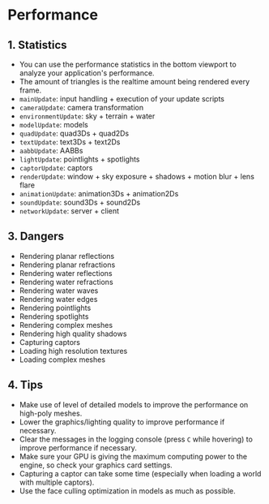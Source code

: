 # Performance

## 1. Statistics

- You can use the performance statistics in the bottom viewport to analyze your application's performance.
- The amount of triangles is the realtime amount being rendered every frame.
- `mainUpdate`: input handling + execution of your update scripts
- `cameraUpdate`: camera transformation
- `environmentUpdate`: sky + terrain + water
- `modelUpdate`: models
- `quadUpdate`: quad3Ds + quad2Ds
- `textUpdate`: text3Ds + text2Ds
- `aabbUpdate`: AABBs
- `lightUpdate`: pointlights + spotlights
- `captorUpdate`: captors
- `renderUpdate`: window + sky exposure + shadows + motion blur + lens flare
- `animationUpdate`: animation3Ds + animation2Ds
- `soundUpdate`: sound3Ds + sound2Ds
- `networkUpdate`: server + client

## 3. Dangers

- Rendering planar reflections
- Rendering planar refractions
- Rendering water reflections
- Rendering water refractions
- Rendering water waves
- Rendering water edges
- Rendering pointlights
- Rendering spotlights
- Rendering complex meshes
- Rendering high quality shadows
- Capturing captors
- Loading high resolution textures
- Loading complex meshes

## 4. Tips

- Make use of level of detailed models to improve the performance on high-poly meshes.
- Lower the graphics/lighting quality to improve performance if necessary.
- Clear the messages in the logging console (press `C` while hovering) to improve performance if necessary.
- Make sure your GPU is giving the maximum computing power to the engine, so check your graphics card settings.
- Capturing a captor can take some time (especially when loading a world with multiple captors).
- Use the face culling optimization in models as much as possible.
